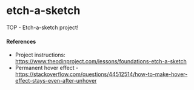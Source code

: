 # etch-a-sketch

TOP - Etch-a-sketch project!

#### References

- Project instructions: https://www.theodinproject.com/lessons/foundations-etch-a-sketch
- Permanent hover effect - https://stackoverflow.com/questions/44512514/how-to-make-hover-effect-stays-even-after-unhover
